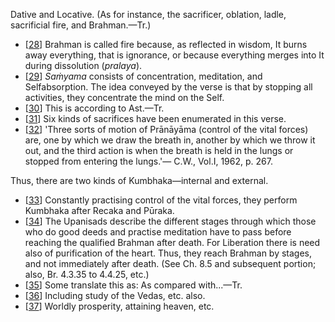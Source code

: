 Dative and Locative. (As for instance, the sacrificer, oblation, ladle, sacrificial fire, and Brahman.—Tr.)

- [[28](#page--1-0)] Brahman is called fire because, as reflected in wisdom, It burns away everything, that is ignorance, or because everything merges into It during dissolution (*pralaya*).
- [[29](#page--1-1)] *Saṁyama* consists of concentration, meditation, and Selfabsorption. The idea conveyed by the verse is that by stopping all activities, they concentrate the mind on the Self.
- [[30](#page--1-2)] This is according to Ast.—Tr.
- [[31](#page--1-3)] Six kinds of sacrifices have been enumerated in this verse.
- [[32](#page--1-4)] 'Three sorts of motion of Prānāyāma (control of the vital forces) are, one by which we draw the breath in, another by which we throw it out, and the third action is when the breath is held in the lungs or stopped from entering the lungs.'— C.W., Vol.I, 1962, p. 267.

Thus, there are two kinds of Kumbhaka—internal and external.

- [[33](#page--1-5)] Constantly practising control of the vital forces, they perform Kumbhaka after Recaka and Pūraka.
- [[34](#page--1-6)] The Upanisads describe the different stages through which those who do good deeds and practise meditation have to pass before reaching the qualified Brahman after death. For Liberation there is need also of purification of the heart. Thus, they reach Brahman by stages, and not immediately after death. (See Ch. 8.5 and subsequent portion; also, Br. 4.3.35 to 4.4.25, etc.)
- [[35](#page--1-7)] Some translate this as: As compared with...—Tr.
- [[36](#page--1-8)] Including study of the Vedas, etc. also.
- [[37](#page--1-9)] Worldly prosperity, attaining heaven, etc.